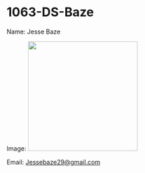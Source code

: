 # 1063-DS-Baze

Name: Jesse Baze

Image: 
<img src="https://user-images.githubusercontent.com/35582566/35421142-2272e7f4-0207-11e8-9595-1feadd35b872.jpg" width = "250" >

Email: Jessebaze29@gmail.com
